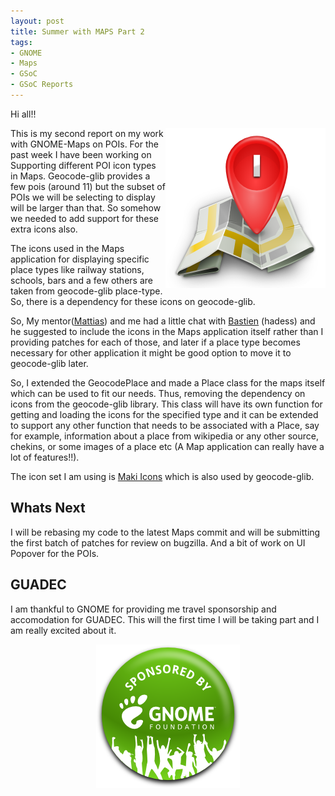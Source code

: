 ```yaml
---
layout: post
title: Summer with MAPS Part 2
tags:
- GNOME
- Maps
- GSoC
- GSoC Reports
---
```


Hi all!!

<img src="/public/img/maps.png" title="Maps" style="float:right;"/>

This is my second report on my work with GNOME-Maps on POIs.
For the past week I have been working on Supporting different POI icon types in Maps.
Geocode-glib provides a few pois (around 11) but the subset of POIs we will be selecting to display will be larger than that. So somehow we needed to add support for these extra icons also.

The icons used in the Maps application for displaying specific place types like railway stations, schools, bars and a few others are taken from geocode-glib place-type.
So, there is a dependency for these icons on geocode-glib.

So, My mentor([Mattias](https://plus.google.com/+MattiasBengtsson)) and me had a little chat with [Bastien](https://plus.google.com/+BastienNocera) (hadess) and he suggested to include the icons in the Maps application itself rather than I providing patches for each of those, and later if a place type becomes necessary for other application it might be good option to move it to geocode-glib later.

So, I extended the GeocodePlace and made a Place class for the maps itself which can be used to fit our needs. Thus, removing the dependency on icons from the geocode-glib library.
This class will have its own function for getting and loading the icons for the specified type and it can be extended to support any other function that needs to be associated with a Place, say for example, information about a place from wikipedia or any other source, chekins, or some images of a place etc (A Map application can really have a lot of features!!).

The icon set I am using is [Maki Icons](https://github.com/mapbox/maki) which is also used by geocode-glib.

## Whats Next ##

I will be rebasing my code to the latest Maps commit and will be submitting the first batch of patches for review on bugzilla.
And a bit of work on UI Popover for the POIs.

## GUADEC ##

I am thankful to GNOME for providing me travel sponsorship and accomodation for GUADEC.
This will the first time I will be taking part and I am really excited about it.

<img 
	src="/public/img/sponsored-badge-shadow.png"
	title="GUADEC" 
	style="display: block;
    margin-left: auto;
    margin-right: auto;"/>
